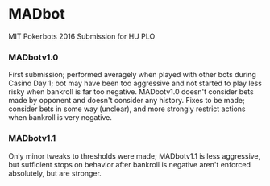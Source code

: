 # MADbot
MIT Pokerbots 2016 Submission for HU PLO

### MADbotv1.0
First submission; performed averagely when played with other bots during Casino Day 1; bot may have been too aggressive and not started to play less risky when bankroll is far too negative. MADbotv1.0 doesn't consider bets made by opponent and doesn't consider any history. Fixes to be made; consider bets in some way (unclear), and more strongly restrict actions when bankroll is very negative. 

### MADbotv1.1
Only minor tweaks to thresholds were made; MADbotv1.1 is less aggressive, but sufficient stops on behavior after bankroll is negative aren't enforced absolutely, but are stronger. 
